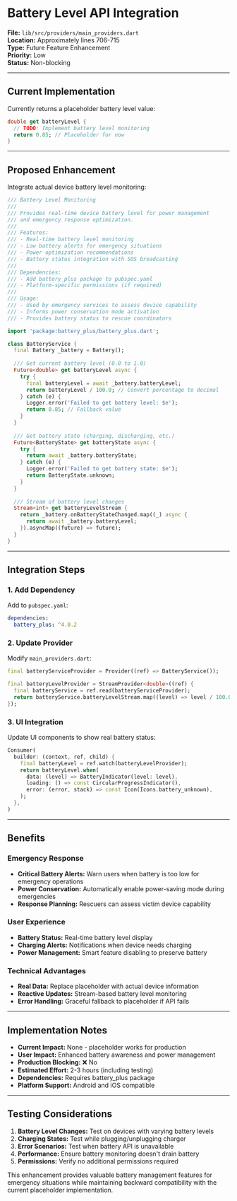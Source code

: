 # Battery Level API Integration

**File:** `lib/src/providers/main_providers.dart`  
**Location:** Approximately lines 706-715  
**Type:** Future Feature Enhancement  
**Priority:** Low  
**Status:** Non-blocking

---

## Current Implementation

Currently returns a placeholder battery level value:

```dart
double get batteryLevel {
  // TODO: Implement battery level monitoring
  return 0.85; // Placeholder for now
}
```

---

## Proposed Enhancement

Integrate actual device battery level monitoring:

```dart
/// Battery Level Monitoring
/// 
/// Provides real-time device battery level for power management
/// and emergency response optimization.
/// 
/// Features:
/// - Real-time battery level monitoring
/// - Low battery alerts for emergency situations
/// - Power optimization recommendations
/// - Battery status integration with SOS broadcasting
/// 
/// Dependencies:
/// - Add battery_plus package to pubspec.yaml
/// - Platform-specific permissions (if required)
/// 
/// Usage:
/// - Used by emergency services to assess device capability
/// - Informs power conservation mode activation
/// - Provides battery status to rescue coordinators

import 'package:battery_plus/battery_plus.dart';

class BatteryService {
  final Battery _battery = Battery();
  
  /// Get current battery level (0.0 to 1.0)
  Future<double> get batteryLevel async {
    try {
      final batteryLevel = await _battery.batteryLevel;
      return batteryLevel / 100.0; // Convert percentage to decimal
    } catch (e) {
      Logger.error('Failed to get battery level: $e');
      return 0.85; // Fallback value
    }
  }
  
  /// Get battery state (charging, discharging, etc.)
  Future<BatteryState> get batteryState async {
    try {
      return await _battery.batteryState;
    } catch (e) {
      Logger.error('Failed to get battery state: $e');
      return BatteryState.unknown;
    }
  }
  
  /// Stream of battery level changes
  Stream<int> get batteryLevelStream {
    return _battery.onBatteryStateChanged.map((_) async {
      return await _battery.batteryLevel;
    }).asyncMap((future) => future);
  }
}
```

---

## Integration Steps

### 1. Add Dependency
Add to `pubspec.yaml`:
```yaml
dependencies:
  battery_plus: ^4.0.2
```

### 2. Update Provider
Modify `main_providers.dart`:
```dart
final batteryServiceProvider = Provider((ref) => BatteryService());

final batteryLevelProvider = StreamProvider<double>((ref) {
  final batteryService = ref.read(batteryServiceProvider);
  return batteryService.batteryLevelStream.map((level) => level / 100.0);
});
```

### 3. UI Integration
Update UI components to show real battery status:
```dart
Consumer(
  builder: (context, ref, child) {
    final batteryLevel = ref.watch(batteryLevelProvider);
    return batteryLevel.when(
      data: (level) => BatteryIndicator(level: level),
      loading: () => const CircularProgressIndicator(),
      error: (error, stack) => const Icon(Icons.battery_unknown),
    );
  },
)
```

---

## Benefits

### Emergency Response
- **Critical Battery Alerts:** Warn users when battery is too low for emergency operations
- **Power Conservation:** Automatically enable power-saving mode during emergencies
- **Response Planning:** Rescuers can assess victim device capability

### User Experience  
- **Battery Status:** Real-time battery level display
- **Charging Alerts:** Notifications when device needs charging
- **Power Management:** Smart feature disabling to preserve battery

### Technical Advantages
- **Real Data:** Replace placeholder with actual device information
- **Reactive Updates:** Stream-based battery level monitoring
- **Error Handling:** Graceful fallback to placeholder if API fails

---

## Implementation Notes

- **Current Impact:** None - placeholder works for production
- **User Impact:** Enhanced battery awareness and power management
- **Production Blocking:** ❌ No
- **Estimated Effort:** 2-3 hours (including testing)
- **Dependencies:** Requires battery_plus package
- **Platform Support:** Android and iOS compatible

---

## Testing Considerations

1. **Battery Level Changes:** Test on devices with varying battery levels
2. **Charging States:** Test while plugging/unplugging charger
3. **Error Scenarios:** Test when battery API is unavailable
4. **Performance:** Ensure battery monitoring doesn't drain battery
5. **Permissions:** Verify no additional permissions required

This enhancement provides valuable battery management features for emergency situations while maintaining backward compatibility with the current placeholder implementation.